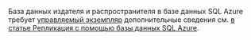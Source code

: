 База данных издателя и распространителя в базе данных SQL Azure требует [управляемый экземпляр](https://docs.microsoft.com/azure/sql-database/sql-database-managed-instance) дополнительные сведения см. [в статье Репликация с помощью базы данных SQL Azure](https://docs.microsoft.com/sql/relational-databases/replication/replication-to-sql-database).